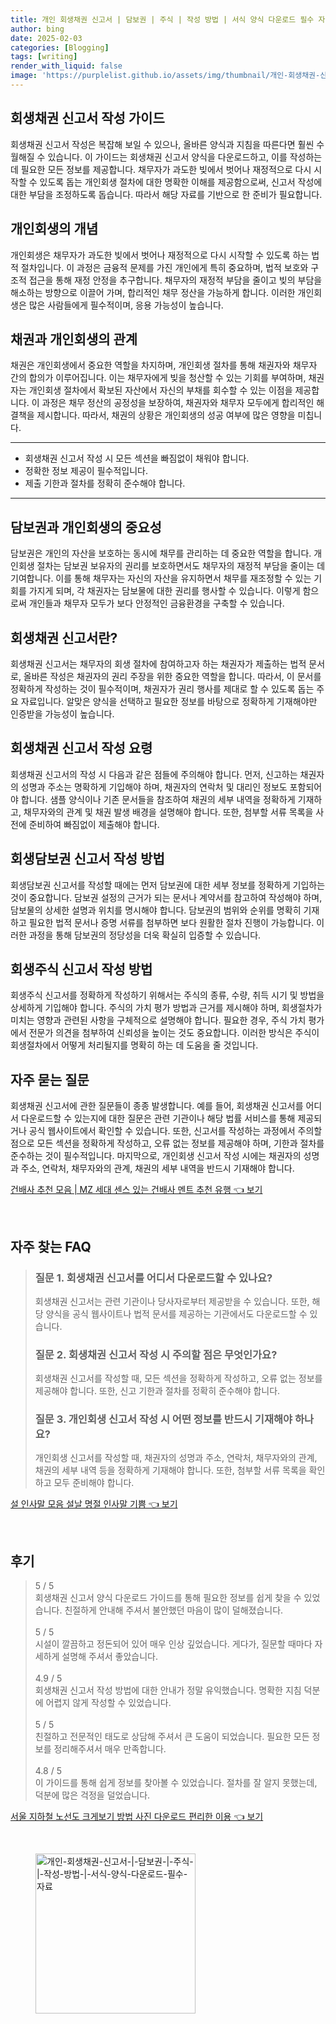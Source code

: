 ```yaml
---
title: 개인 회생채권 신고서 | 담보권 | 주식 | 작성 방법 | 서식 양식 다운로드 필수 자료
author: bing
date: 2025-02-03
categories: [Blogging]
tags: [writing]
render_with_liquid: false
image: 'https://purplelist.github.io/assets/img/thumbnail/개인-회생채권-신고서-|-담보권-|-주식-|-작성-방법-|-서식-양식-다운로드-필수-자료.webp'
---
```



<h2 id='회생채권신고서작성가이드'>회생채권 신고서 작성 가이드</h2>

<p>회생채권 신고서 작성은 복잡해 보일 수 있으나, 올바른 양식과 지침을 따른다면 훨씬 수월해질 수 있습니다. 이 가이드는 회생채권 신고서 양식을 다운로드하고, 이를 작성하는 데 필요한 모든 정보를 제공합니다. 채무자가 과도한 빚에서 벗어나 재정적으로 다시 시작할 수 있도록 돕는 개인회생 절차에 대한 명확한 이해를 제공함으로써, 신고서 작성에 대한 부담을 조정하도록 돕습니다. 따라서 해당 자료를 기반으로 한 준비가 필요합니다.</p>

<h2 id='개인회생이란'>개인회생의 개념</h2>

<p>개인회생은 채무자가 과도한 빚에서 벗어나 재정적으로 다시 시작할 수 있도록 하는 법적 절차입니다. 이 과정은 금융적 문제를 가진 개인에게 특히 중요하며, 법적 보호와 구조적 접근을 통해 재정 안정을 추구합니다. 채무자의 재정적 부담을 줄이고 빚의 부담을 해소하는 방향으로 이끌어 가며, 합리적인 채무 정산을 가능하게 합니다. 이러한 개인회생은 많은 사람들에게 필수적이며, 응용 가능성이 높습니다.</p>

<h2 id='채권과개인회생'>채권과 개인회생의 관계</h2>

<p>채권은 개인회생에서 중요한 역할을 차지하며, 개인회생 절차를 통해 채권자와 채무자 간의 합의가 이루어집니다. 이는 채무자에게 빚을 청산할 수 있는 기회를 부여하며, 채권자는 개인회생 절차에서 확보된 자산에서 자신의 부채를 회수할 수 있는 이점을 제공합니다. 이 과정은 채무 정산의 공정성을 보장하여, 채권자와 채무자 모두에게 합리적인 해결책을 제시합니다. 따라서, 채권의 상황은 개인회생의 성공 여부에 많은 영향을 미칩니다.</p>

<hr />

<ul>
    <li>회생채권 신고서 작성 시 모든 섹션을 빠짐없이 채워야 합니다.</li>
    <li>정확한 정보 제공이 필수적입니다.</li>
    <li>제출 기한과 절차를 정확히 준수해야 합니다.</li>
</ul>

<hr />

<h2 id='담보권과개인회생'>담보권과 개인회생의 중요성</h2>

<p>담보권은 개인의 자산을 보호하는 동시에 채무를 관리하는 데 중요한 역할을 합니다. 개인회생 절차는 담보권 보유자의 권리를 보호하면서도 채무자의 재정적 부담을 줄이는 데 기여합니다. 이를 통해 채무자는 자신의 자산을 유지하면서 채무를 재조정할 수 있는 기회를 가지게 되며, 각 채권자는 담보물에 대한 권리를 행사할 수 있습니다. 이렇게 함으로써 개인들과 채무자 모두가 보다 안정적인 금융환경을 구축할 수 있습니다.</p>

<h2 id='회생채권신고서란'>회생채권 신고서란?</h2>

<p>회생채권 신고서는 채무자의 회생 절차에 참여하고자 하는 채권자가 제출하는 법적 문서로, 올바른 작성은 채권자의 권리 주장을 위한 중요한 역할을 합니다. 따라서, 이 문서를 정확하게 작성하는 것이 필수적이며, 채권자가 권리 행사를 제대로 할 수 있도록 돕는 주요 자료입니다. 알맞은 양식을 선택하고 필요한 정보를 바탕으로 정확하게 기재해야만 인증받을 가능성이 높습니다.</p>

<h2 id='회생채권신고서작성요령'>회생채권 신고서 작성 요령</h2>

<p>회생채권 신고서의 작성 시 다음과 같은 점들에 주의해야 합니다. 먼저, 신고하는 채권자의 성명과 주소는 명확하게 기입해야 하며, 채권자의 연락처 및 대리인 정보도 포함되어야 합니다. 샘플 양식이나 기존 문서들을 참조하여 채권의 세부 내역을 정확하게 기재하고, 채무자와의 관계 및 채권 발생 배경을 설명해야 합니다. 또한, 첨부할 서류 목록을 사전에 준비하여 빠짐없이 제출해야 합니다.</p>

<h2 id='회생담보권신고서작성'>회생담보권 신고서 작성 방법</h2>

<p>회생담보권 신고서를 작성할 때에는 먼저 담보권에 대한 세부 정보를 정확하게 기입하는 것이 중요합니다. 담보권 설정의 근거가 되는 문서나 계약서를 참고하여 작성해야 하며, 담보물의 상세한 설명과 위치를 명시해야 합니다. 담보권의 범위와 순위를 명확히 기재하고 필요한 법적 문서나 증명 서류를 첨부하면 보다 원활한 절차 진행이 가능합니다. 이러한 과정을 통해 담보권의 정당성을 더욱 확실히 입증할 수 있습니다.</p>

<h2 id='회생주식신고서작성'>회생주식 신고서 작성 방법</h2>

<p>회생주식 신고서를 정확하게 작성하기 위해서는 주식의 종류, 수량, 취득 시기 및 방법을 상세하게 기입해야 합니다. 주식의 가치 평가 방법과 근거를 제시해야 하며, 회생절차가 미치는 영향과 관련된 사항을 구체적으로 설명해야 합니다. 필요한 경우, 주식 가치 평가에서 전문가 의견을 첨부하여 신뢰성을 높이는 것도 중요합니다. 이러한 방식은 주식이 회생절차에서 어떻게 처리될지를 명확히 하는 데 도움을 줄 것입니다.</p>

<h2 id='자주묻는질문'>자주 묻는 질문</h2>

<p>회생채권 신고서에 관한 질문들이 종종 발생합니다. 예를 들어, 회생채권 신고서를 어디서 다운로드할 수 있는지에 대한 질문은 관련 기관이나 해당 법률 서비스를 통해 제공되거나 공식 웹사이트에서 확인할 수 있습니다. 또한, 신고서를 작성하는 과정에서 주의할 점으로 모든 섹션을 정확하게 작성하고, 오류 없는 정보를 제공해야 하며, 기한과 절차를 준수하는 것이 필수적입니다. 마지막으로, 개인회생 신고서 작성 시에는 채권자의 성명과 주소, 연락처, 채무자와의 관계, 채권의 세부 내역을 반드시 기재해야 합니다.</p>


<p><a class="click-button" title="건배사 추천 모음 | MZ 세대 센스 있는 건배사 멘트 추천 유행" href="https://purplelist.github.io/posts/%EA%B1%B4%EB%B0%B0%EC%82%AC-%EC%B6%94%EC%B2%9C-%EB%AA%A8%EC%9D%8C-MZ-%EC%84%B8%EB%8C%80-%EC%84%BC%EC%8A%A4-%EC%9E%88%EB%8A%94-%EA%B1%B4%EB%B0%B0%EC%82%AC-%EB%A9%98%ED%8A%B8-%EC%B6%94%EC%B2%9C-%EC%9C%A0%ED%96%89/" rel="dofollow">건배사 추천 모음 | MZ 세대 센스 있는 건배사 멘트 추천 유행 👈 보기</a></p><br>
<h2 id='자주_찾는_FAQ'>자주 찾는 FAQ</h2>
<div itemscope="" itemtype="https://schema.org/FAQPage"> 
<blockquote> 
<div itemscope="" itemprop="mainEntity" itemtype="https://schema.org/Question"> 
<h3 itemprop="name">질문 1. 회생채권 신고서를 어디서 다운로드할 수 있나요?</h3> 
<div itemscope="" itemprop="acceptedAnswer" itemtype="https://schema.org/Answer"> 
<span itemprop="text"> 
<p>회생채권 신고서는 관련 기관이나 당사자로부터 제공받을 수 있습니다. 또한, 해당 양식을 공식 웹사이트나 법적 문서를 제공하는 기관에서도 다운로드할 수 있습니다.</p> 
</span> 
</div> 
</div> 

<div itemscope="" itemprop="mainEntity" itemtype="https://schema.org/Question"> 
<h3 itemprop="name">질문 2. 회생채권 신고서 작성 시 주의할 점은 무엇인가요?</h3> 
<div itemscope="" itemprop="acceptedAnswer" itemtype="https://schema.org/Answer"> 
<span itemprop="text"> 
<p>회생채권 신고서를 작성할 때, 모든 섹션을 정확하게 작성하고, 오류 없는 정보를 제공해야 합니다. 또한, 신고 기한과 절차를 정확히 준수해야 합니다.</p> 
</span> 
</div> 
</div> 

<div itemscope="" itemprop="mainEntity" itemtype="https://schema.org/Question"> 
<h3 itemprop="name">질문 3. 개인회생 신고서 작성 시 어떤 정보를 반드시 기재해야 하나요?</h3> 
<div itemscope="" itemprop="acceptedAnswer" itemtype="https://schema.org/Answer"> 
<span itemprop="text"> 
<p>개인회생 신고서를 작성할 때, 채권자의 성명과 주소, 연락처, 채무자와의 관계, 채권의 세부 내역 등을 정확하게 기재해야 합니다. 또한, 첨부할 서류 목록을 확인하고 모두 준비해야 합니다.</p> 
</span> 
</div> 
</div> 
</blockquote> 
</div>
<p><a class="click-button" title="설 인사말 모음 설날 명절 인사말 기쁨" href="https://purplelist.github.io/posts/%EC%84%A4-%EC%9D%B8%EC%82%AC%EB%A7%90-%EB%AA%A8%EC%9D%8C-%EC%84%A4%EB%82%A0-%EB%AA%85%EC%A0%88-%EC%9D%B8%EC%82%AC%EB%A7%90-%EA%B8%B0%EC%81%A8/" rel="dofollow">설 인사말 모음 설날 명절 인사말 기쁨 👈 보기</a></p><br>
<h2 id='후기'>후기</h2>
<div itemscope itemtype="https://schema.org/Product">
  <blockquote>
  <div itemprop="review" itemscope itemtype="https://schema.org/Review">
      <div itemprop="reviewRating" itemscope itemtype="https://schema.org/Rating"> <span itemprop="ratingValue">5</span> / <span itemprop="bestRating">5</span> </div>
      <span itemprop="reviewBody">회생채권 신고서 양식 다운로드 가이드를 통해 필요한 정보를 쉽게 찾을 수 있었습니다. 친절하게 안내해 주셔서 불안했던 마음이 많이 덜해졌습니다.</span>
  </div>
  <br>
  <div itemprop="review" itemscope itemtype="https://schema.org/Review">
      <div itemprop="reviewRating" itemscope itemtype="https://schema.org/Rating"> <span itemprop="ratingValue">5</span> / <span itemprop="bestRating">5</span> </div>
      <span itemprop="reviewBody">시설이 깔끔하고 정돈되어 있어 매우 인상 깊었습니다. 게다가, 질문할 때마다 자세하게 설명해 주셔서 좋았습니다.</span>
  </div>
  <br>
  <div itemprop="review" itemscope itemtype="https://schema.org/Review">
      <div itemprop="reviewRating" itemscope itemtype="https://schema.org/Rating"> <span itemprop="ratingValue">4.9</span> / <span itemprop="bestRating">5</span> </div>
      <span itemprop="reviewBody">회생채권 신고서 작성 방법에 대한 안내가 정말 유익했습니다. 명확한 지침 덕분에 어렵지 않게 작성할 수 있었습니다.</span>
  </div>
  <br>
  <div itemprop="review" itemscope itemtype="https://schema.org/Review">
      <div itemprop="reviewRating" itemscope itemtype="https://schema.org/Rating"> <span itemprop="ratingValue">5</span> / <span itemprop="bestRating">5</span> </div>
      <span itemprop="reviewBody">친절하고 전문적인 태도로 상담해 주셔서 큰 도움이 되었습니다. 필요한 모든 정보를 정리해주셔서 매우 만족합니다.</span>
  </div>
  <br>
  <div itemprop="review" itemscope itemtype="https://schema.org/Review">
      <div itemprop="reviewRating" itemscope itemtype="https://schema.org/Rating"> <span itemprop="ratingValue">4.8</span> / <span itemprop="bestRating">5</span> </div>
      <span itemprop="reviewBody">이 가이드를 통해 쉽게 정보를 찾아볼 수 있었습니다. 절차를 잘 알지 못했는데, 덕분에 많은 걱정을 덜었습니다.</span>
  </div>
  </blockquote>
</div>
<p><a class="click-button" title="서울 지하철 노선도 크게보기 방법 사진 다운로드 편리한 이용" href="https://purplelist.github.io/posts/%EC%84%9C%EC%9A%B8-%EC%A7%80%ED%95%98%EC%B2%A0-%EB%85%B8%EC%84%A0%EB%8F%84-%ED%81%AC%EA%B2%8C%EB%B3%B4%EA%B8%B0-%EB%B0%A9%EB%B2%95-%EC%82%AC%EC%A7%84-%EB%8B%A4%EC%9A%B4%EB%A1%9C%EB%93%9C-%ED%8E%B8%EB%A6%AC%ED%95%9C-%EC%9D%B4%EC%9A%A9/" rel="dofollow">서울 지하철 노선도 크게보기 방법 사진 다운로드 편리한 이용 👈 보기</a></p><br>
<figure class="image"><img src="https://purplelist.github.io/assets/img/thumbnail/개인-회생채권-신고서-|-담보권-|-주식-|-작성-방법-|-서식-양식-다운로드-필수-자료.webp" alt="개인-회생채권-신고서-|-담보권-|-주식-|-작성-방법-|-서식-양식-다운로드-필수-자료" width="256" height="256"></figure>